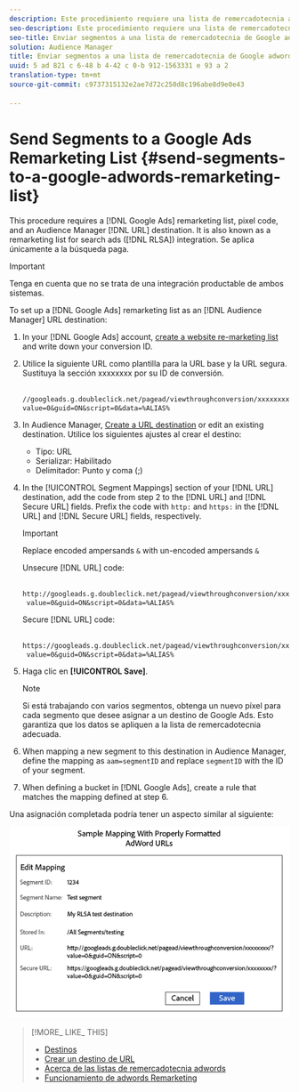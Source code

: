 ```yaml
---
description: Este procedimiento requiere una lista de remercadotecnia adwords, un código de píxeles y un destino de URL de Audience Manager. También se conoce como una lista de remercadotecnia para la integración de publicidades de búsqueda (RLSA). Se aplica únicamente a la búsqueda paga.
seo-description: Este procedimiento requiere una lista de remercadotecnia adwords, un código de píxeles y un destino de URL de Audience Manager. También se conoce como una lista de remercadotecnia para la integración de publicidades de búsqueda (RLSA). Se aplica únicamente a la búsqueda paga.
seo-title: Enviar segmentos a una lista de remercadotecnia de Google adwords
solution: Audience Manager
title: Enviar segmentos a una lista de remercadotecnia de Google adwords
uuid: 5 ad 821 c 6-48 b 4-42 c 0-b 912-1563331 e 93 a 2
translation-type: tm+mt
source-git-commit: c9737315132e2ae7d72c250d8c196abe8d9e0e43

---
```



# Send Segments to a Google Ads Remarketing List {#send-segments-to-a-google-adwords-remarketing-list}

This procedure requires a [!DNL Google Ads] remarketing list, pixel code, and an Audience Manager [!DNL URL] destination. It is also known as a remarketing list for search ads ([!DNL RLSA]) integration. Se aplica únicamente a la búsqueda paga.

>[!IMPORTANT]
>Tenga en cuenta que no se trata de una integración productable de ambos sistemas.

To set up a [!DNL Google Ads] remarketing list as an [!DNL Audience Manager] URL destination:

1. In your [!DNL Google Ads] account, [create a website re-marketing list](https://support.google.com/adwords/answer/2454064?hl=en) and write down your conversion ID.
1. Utilice la siguiente URL como plantilla para la URL base y la URL segura. Sustituya la sección xxxxxxxx por su ID de conversión.

   ```
    //googleads.g.doubleclick.net/pagead/viewthroughconversion/xxxxxxxx/?value=0&guid=ON&script=0&data=%ALIAS%
   ```

1. In Audience Manager, [Create a URL destination](../../features/destinations/manage-destinations.md#configure-url-destination) or edit an existing destination. Utilice los siguientes ajustes al crear el destino:
   * Tipo: URL
   * Serializar: Habilitado
   * Delimitador: Punto y coma (;)

1. In the [!UICONTROL Segment Mappings] section of your [!DNL URL] destination, add the code from step 2 to the [!DNL URL] and [!DNL Secure URL] fields. Prefix the code with `http:` and `https:` in the [!DNL URL] and [!DNL Secure URL] fields, respectively.

   >[!IMPORTANT]
   >
   >Replace encoded ampersands `&` with un-encoded ampersands `&`

   Unsecure [!DNL URL] code:

   ```
    http://googleads.g.doubleclick.net/pagead/viewthroughconversion/xxxxxxxx/?
    value=0&guid=ON&script=0&data=%ALIAS%
   ```

   Secure [!DNL URL] code:

   ```
    https://googleads.g.doubleclick.net/pagead/viewthroughconversion/xxxxxxxx/?
    value=0&guid=ON&script=0&data=%ALIAS%
   ```

1. Haga clic en **[!UICONTROL Save]**.

   >[!NOTE]
   >
   >Si está trabajando con varios segmentos, obtenga un nuevo píxel para cada segmento que desee asignar a un destino de Google Ads. Esto garantiza que los datos se apliquen a la lista de remercadotecnia adecuada.

1. When mapping a new segment to this destination in Audience Manager, define the mapping as `aam=segmentID` and replace `segmentID` with the ID of your segment.
1. When defining a bucket in [!DNL Google Ads], create a rule that matches the mapping defined at step 6.

Una asignación completada podría tener un aspecto similar al siguiente:

![](../assets/rlsa_mapping.png)

>[!MORE_ LIKE_ THIS]
>
>* [Destinos](../../features/destinations/destinations.md)
>* [Crear un destino de URL](../../features/destinations/manage-destinations.md#configure-url-destination)
>* [Acerca de las listas de remercadotecnia adwords](https://support.google.com/adwords/answer/2472738)
>* [Funcionamiento de adwords Remarketing](https://support.google.com/adwords/answer/2454000)


